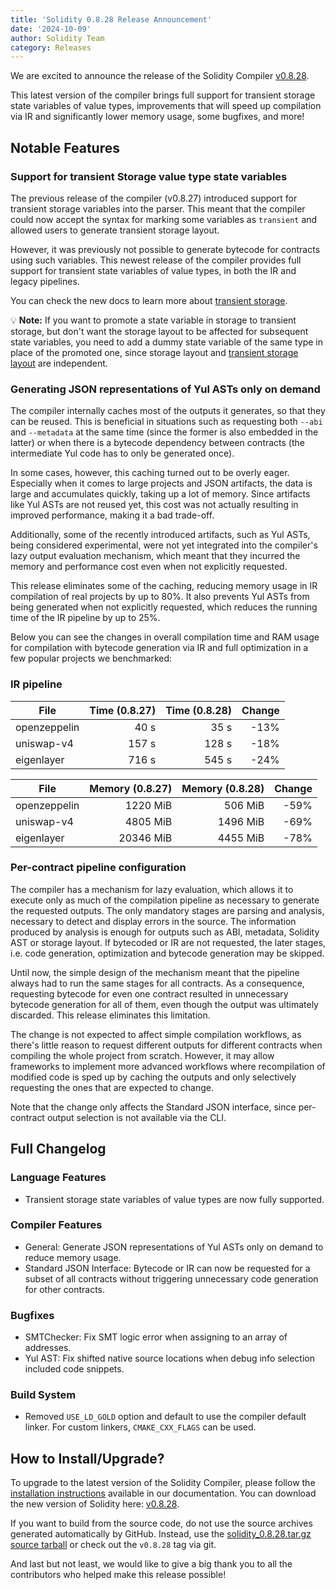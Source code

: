 ```yaml
---
title: 'Solidity 0.8.28 Release Announcement'
date: '2024-10-09'
author: Solidity Team
category: Releases
---
```


We are excited to announce the release of the Solidity Compiler [v0.8.28](https://github.com/ethereum/solidity/releases/tag/v0.8.28).

This latest version of the compiler brings full support for transient storage state variables of value types, improvements that will speed up compilation via IR and significantly lower memory usage, some bugfixes, and more!

## Notable Features

### Support for transient Storage value type state variables

The previous release of the compiler (v0.8.27) introduced support for transient storage variables into the parser. This meant that the compiler could now accept the syntax for marking some variables as `transient` and allowed users to generate transient storage layout.

However, it was previously not possible to generate bytecode for contracts using such variables. This newest release of the compiler provides full support for transient state variables of value types, in both the IR and legacy pipelines.

You can check the new docs to learn more about [transient storage](https://docs.soliditylang.org/en/develop/contracts.html#transient-storage).

💡 **Note:** If you want to promote a state variable in storage to transient storage, but don't want the storage layout to be affected for subsequent state variables, you need to add a dummy state variable of the same type in place of the promoted one, since storage layout and [transient storage layout](https://docs.soliditylang.org/en/develop/internals/layout_in_storage.html#transient-storage-layout) are independent.

### Generating JSON representations of Yul ASTs only on demand

The compiler internally caches most of the outputs it generates, so that they can be reused.
This is beneficial in situations such as requesting both `--abi` and `--metadata` at the same time (since the former is also embedded in the latter) or when there is a bytecode dependency between contracts (the intermediate Yul code has to only be generated once).

In some cases, however, this caching turned out to be overly eager.
Especially when it comes to large projects and JSON artifacts, the data is large and accumulates quickly, taking up a lot of memory.
Since artifacts like Yul ASTs are not reused yet, this cost was not actually resulting in improved performance, making it a bad trade-off.

Additionally, some of the recently introduced artifacts, such as Yul ASTs, being considered experimental, were not yet integrated into the compiler's lazy output evaluation mechanism, which meant that they incurred the memory and performance cost even when not explicitly requested.

This release eliminates some of the caching, reducing memory usage in IR compilation of real projects by up to 80%. It also prevents Yul ASTs from being generated when not explicitly requested, which reduces the running time of the IR pipeline by up to 25%.

Below you can see the changes in overall compilation time and RAM usage for compilation with bytecode generation via IR and full optimization in a few popular projects we benchmarked:

### IR pipeline
|         File         | Time (0.8.27) |  Time (0.8.28) |      Change |
|----------------------|--------------:|---------------:|------------:|
| openzeppelin         |          40 s |           35 s |        -13% |
| uniswap-v4           |         157 s |          128 s |        -18% |
| eigenlayer           |         716 s |          545 s |        -24% |

|         File         | Memory (0.8.27) |  Memory (0.8.28) |      Change |
|----------------------|----------------:|-----------------:|------------:|
| openzeppelin         |        1220 MiB |          506 MiB |        -59% |
| uniswap-v4           |        4805 MiB |         1496 MiB |        -69% |
| eigenlayer           |       20346 MiB |         4455 MiB |        -78% |

### Per-contract pipeline configuration

The compiler has a mechanism for lazy evaluation, which allows it to execute only as much of the compilation pipeline as necessary to generate the requested outputs.
The only mandatory stages are parsing and analysis, necessary to detect and display errors in the source.
The information produced by analysis is enough for outputs such as ABI, metadata, Solidity AST or storage layout.
If bytecoded or IR are not requested, the later stages, i.e. code generation, optimization and bytecode generation may be skipped.

Until now, the simple design of the mechanism meant that the pipeline always had to run the same stages for all contracts.
As a consequence, requesting bytecode for even one contract resulted in unnecessary bytecode generation for all of them, even though the output was ultimately discarded.
This release eliminates this limitation.

The change is not expected to affect simple compilation workflows, as there's little reason to request different outputs for different contracts when compiling the whole project from scratch.
However, it may allow frameworks to implement more advanced workflows where recompilation of modified code is sped up by caching the outputs and only selectively requesting the ones that are expected to change.

Note that the change only affects the Standard JSON interface, since per-contract output selection is not available via the CLI.

## Full Changelog

### Language Features

 * Transient storage state variables of value types are now fully supported.

### Compiler Features

 * General: Generate JSON representations of Yul ASTs only on demand to reduce memory usage.
* Standard JSON Interface: Bytecode or IR can now be requested for a subset of all contracts without triggering unnecessary code generation for other contracts.

### Bugfixes

* SMTChecker: Fix SMT logic error when assigning to an array of addresses.
* Yul AST: Fix shifted native source locations when debug info selection included code snippets.

### Build System

* Removed `USE_LD_GOLD` option and default to use the compiler default linker. For custom linkers, `CMAKE_CXX_FLAGS` can be used.

## How to Install/Upgrade?

To upgrade to the latest version of the Solidity Compiler, please follow the [installation instructions](https://docs.soliditylang.org/en/v0.8.28/installing-solidity.html) available in our documentation.
You can download the new version of Solidity here: [v0.8.28](https://github.com/ethereum/solidity/releases/tag/v0.8.28).

If you want to build from the source code, do not use the source archives generated automatically by GitHub. Instead, use the [solidity_0.8.28.tar.gz source tarball](https://github.com/ethereum/solidity/releases/download/v0.8.28/solidity_0.8.28.tar.gz) or check out the `v0.8.28` tag via git.

And last but not least, we would like to give a big thank you to all the contributors who helped make this release possible!
